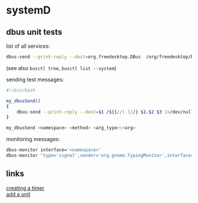 # systemD

## dbus unit tests

list of all services:
```sh
dbus-send --print-reply --dest=org.freedesktop.DBus  /org/freedesktop/DBus org.freedesktop.DBus.ListNames
``` 
(see also `busctl tree`, `busctl list --system`)

sending test messages:
```sh
#!/bin/bash

my_dbusSend()
{
    dbus-send --print-reply --dest=$1 /${1//[.]//} $1.$2 $3 1>/dev/null
}

my_dbusSend <namespace> <method> <arg_type>:<arg>
```

monitoring messages:
```sh
dbus-monitor interface='<namespace>'
dbus-monitor "type='signal',sender='org.gnome.TypingMonitor',interface='org.gnome.TypingMonitor'"
``` 

## links
[creating a timer](https://wiki.archlinux.de/title/Systemd/Timers)  
[add a unit](https://pygobject.readthedocs.io/en/latest/getting_started.html#ubuntu-getting-started)
